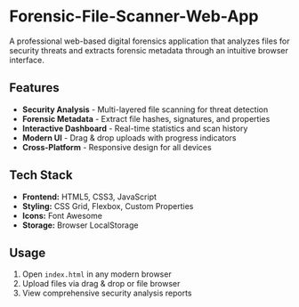 # Forensic-File-Scanner-Web-App

A professional web-based digital forensics application that analyzes files for security threats and extracts forensic metadata through an intuitive browser interface.

## Features
- **Security Analysis** - Multi-layered file scanning for threat detection
- **Forensic Metadata** - Extract file hashes, signatures, and properties  
- **Interactive Dashboard** - Real-time statistics and scan history
- **Modern UI** - Drag & drop uploads with progress indicators
- **Cross-Platform** - Responsive design for all devices

## Tech Stack
- **Frontend:** HTML5, CSS3, JavaScript
- **Styling:** CSS Grid, Flexbox, Custom Properties
- **Icons:** Font Awesome
- **Storage:** Browser LocalStorage

## Usage
1. Open `index.html` in any modern browser
2. Upload files via drag & drop or file browser
3. View comprehensive security analysis reports

